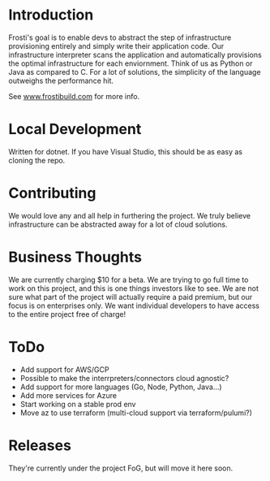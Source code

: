# Introduction 
Frosti's goal is to enable devs to abstract the step of infrastructure provisioning entirely and simply write their application code. Our infrastructure interpreter scans the application and automatically provisions the optimal infrastructure for each enviornment. Think of us as Python or Java as compared to C. For a lot of solutions, the simplicity of the language outweighs the performance hit.

See www.frostibuild.com for more info.

# Local Development
Written for dotnet. If you have Visual Studio, this should be as easy as cloning the repo.

# Contributing
We would love any and all help in furthering the project. We truly believe infrastructure can be abstracted away for a lot of cloud solutions.

# Business Thoughts
We are currently charging $10 for a beta. We are trying to go full time to work on this project, and this is one things investors like to see. We are not sure what part of the project will actually require a paid premium, but our focus is on enterprises only. We want individual developers to have access to the entire project free of charge!

# ToDo
 - Add support for AWS/GCP
 - Possible to make the interrpreters/connectors cloud agnostic?
 - Add support for more languages (Go, Node, Python, Java...)
 - Add more services for Azure
 - Start working on a stable prod env
 - Move az to use terraform (multi-cloud support via terraform/pulumi?)

# Releases
They're currently under the project FoG, but will move it here soon.
